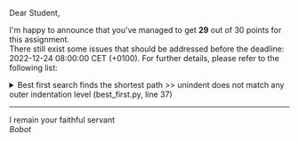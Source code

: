 Dear Student,

I'm happy to announce that you've managed to get **29** out of 30 points for this assignment.\
There still exist some issues that should be addressed before the deadline: 2022-12-24 08:00:00 CET (+0100). For further details, please refer to the following list:

<details><summary>Best first search finds the shortest path &gt;&gt; unindent does not match any outer indentation level (best_first.py, line 37)</summary></details>

-----------
I remain your faithful servant\
_Bobot_